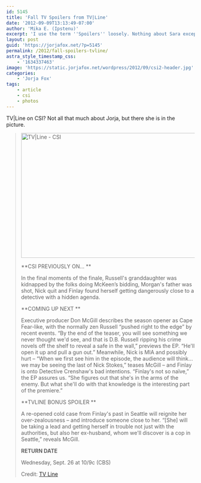 ```yaml
---
id: 5145
title: 'Fall TV Spoilers from TV|Line'
date: '2012-09-09T13:13:49-07:00'
author: 'Mika E. (Ipstenu)'
excerpt: 'I use the term ''Spoilers'' loosely. Nothing about Sara except the picture.'
layout: post
guid: 'https://jorjafox.net/?p=5145'
permalink: /2012/fall-spoilers-tvline/
astra_style_timestamp_css:
    - '1634337463'
image: 'https://static.jorjafox.net/wordpress/2012/09/csi2-header.jpg'
categories:
    - 'Jorja Fox'
tags:
    - article
    - csi
    - photos
---
```


TV|Line on CSI? Not all that much about Jorja, but there she is in the picture.
<blockquote><img class="aligncenter size-full wp-image-5147" title="TV|Line - CSI" src="//static.jorjafox.net/wordpress/2012/09/csi2.jpg" alt="TV|Line - CSI" width="500" height="333" />

**CSI PREVIOUSLY ON... **

In the final moments of the finale, Russell's granddaughter was kidnapped by the folks doing McKeen’s bidding, Morgan's father was shot, Nick quit and Finlay found herself getting dangerously close to a detective with a hidden agenda.

**COMING UP NEXT **

Executive producer Don McGill describes the season opener as Cape Fear-like, with the normally zen Russell “pushed right to the edge” by recent events. “By the end of the teaser, you will see something we never thought we'd see, and that is D.B. Russell ripping his crime novels off the shelf to reveal a safe in the wall,” previews the EP. “He'll open it up and pull a gun out.” Meanwhile, Nick is MIA and possibly hurt – “When we first see him in the episode, the audience will think… we may be seeing the last of Nick Stokes,” teases McGill – and Finlay is onto Detective Crenshaw's bad intentions. “Finlay's not so naïve,” the EP assures us. “She figures out that she's in the arms of the enemy. But what she'll do with that knowledge is the interesting part of the premiere.”

**TVLINE BONUS SPOILER **

A re-opened cold case from Finlay's past in Seattle will reignite her over-zealousness – and introduce someone close to her. “[She] will be taking a lead and getting herself in trouble not just with the authorities, but also her ex-husband, whom we'll discover is a cop in Seattle,” reveals McGill.

**RETURN DATE**

Wednesday, Sept. 26 at 10/9c (CBS)

Credit: <a href="http://tvline.com/2012/09/06/fall-tv-preview-2012-spoilers-photos/#357545-57-CSI2#utm_source=copypaste&amp;utm_campaign=referral">TV Line</a></blockquote>
